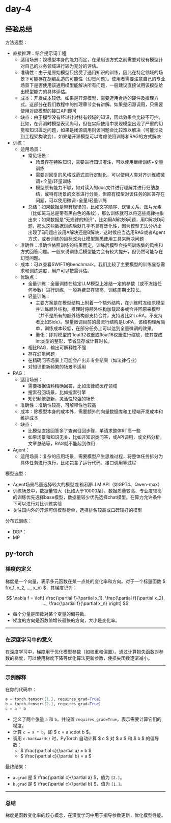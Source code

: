 # day-4

## 经验总结

方法选型：

- 直接推理：结合提示词工程
  - 适用场景：视模型本身的能力而定，在采用该方式之前需要对现有模型针对自己的业务领域进行较为充分的评估。
  - 准确性：由于是原始模型只接受了通用知识的训练，因此在特定领域的场景下可能存在胡编乱造的可能性（幻觉问题）。使用者需要注意自己的专业场景下是否使用该通用模型能解决所有问题，一般建议直接试用该模型给出模型能力的具体评估。
  - 成本：开发成本较低。如果是开源模型，需要选用合适的硬件及推理方式。这部分在我们教程中的推理章节会有讲解。如果是闭源调用，只需要使用对应模型的接口API即可
  - 缺点：由于模型没有经过针对特有领域的知识，因此效果会比较不可控。比如，在评测时模型表现尚可，但在实际使用中发现模型出现了严重的幻觉和知识匮乏问题，如果是闭源调用则该问题会比较难以解决（可能涉及到工程架构改变），如果是开源模型可以考虑使用训练和RAG的方式解决
- 训练：
  - 适用场景：
    - 常见场景：
      - 场景存在特殊知识，需要进行知识灌注，可以使用继续训练+全量训练
      - 需要对回复的风格或范式进行定制化，可以使用人类对齐训练或微调+全量/轻量训练
      - 模型原有能力不够，如对读入的doc文件进行理解并进行归纳总结，或特有场景的文本进行分类，但原有模型对该任务的回答存在问题，可以使用微调+全量/轻量训练
    - 总结：如果数据是带有规律的，比如文字顺序、逻辑关系、图片元素（比如斑马总是带有黑白色的条纹），那么训练就可以将这些规律抽象出来；如果数据是“无规律的知识”，比如用A解决B问题，用C解决D问题，那么这些数据训练后就几乎不具有泛化性，因为模型无法分析出出现了E问题应该用A解决还是B解决，这时候应当选用RAG或者Agent方式，或者训练的目标改为让模型熟悉使用工具来解决问题
  - 准确性：准确性依照训练的结果而定，训练后模型会按照训练集的风格和方式回答问题。一般来说训练后模型能力会有较大提升，但仍然可能存在幻觉问题。
  - 成本：可以查看SWIFT的benchmark。我们比较了主要模型的训练显存需求和训练速度，用户可以按需评估。
  - 优缺点：
    - 全量训练：全量训练在给定LLM模型上冻结一定的参数（或不冻结任何参数）进行训练，一般耗费显存较高，训练周期比较长。
    - 轻量训练：
      - 主要方案是在模型结构上附着一个额外结构，在训练时冻结原模型并训练额外结构，推理时将额外结构加载起来或合并回原来模型（并不是所有的额外结构都支持合并，支持者比如LoRA，不支持者比如Side）。轻量微调目前的最流行结构是LoRA，该结构理解简单，训练成本较低，在部分任务上可以达到全量微调的效果。
      - 量化：即对模型的float32权重或float16权重进行缩放，使其变成int类型的整形，节省显存或计算时长。
    - 相比RAG，输出可解释性不强
    - 存在幻觉问题
    - 在精确问答场景上可能会产出非专业结果（如法律行业）
    - 对知识更新频繁的场景不适用
- RAG：
  - 适用场景：
    - 需要根据语料精确回答，比如法律或医疗领域
    - 搜索召回场景，比如搜索引擎
    - 知识频繁更新，灵活性较强的场景
  - 准确性：准确性较高，可解释性也较高
  - 成本：除模型本身的成本外，需要额外的向量数据库和工程端开发成本和维护成本
  - 缺点：
    - 比模型直接回答多了查询召回步骤，单请求整体RT高一些
    - 如果场景和知识无关，比如非知识类问答，或API调用，或文档分析，文章总结等，RAG就不能起到作用
- Agent：
  - 适用场景：复杂的应用场景，需要模型产生思维过程，将整体任务拆分为具体任务进行执行，比如包含了运行代码、接口调用等过程

模型选型：

- Agent场景尽量选择较大的模型或者闭源LLM API（如GPT4、Qwen-max）
- 训练场景中，数据量较大（比如大于10000条）、数据质量较高、专业度较高的训练优先选择base模型，数据量较少优先选择chat模型。在算力允许条件下可以进行对比训练实验
- 关注国内外的开源可信模型榜单，选择排名较高或口碑较好的模型

分布式训练：

- DDP：
- MP

## py-torch

### 梯度的定义
梯度是一个向量，表示多元函数在某一点处的变化率和方向。对于一个标量函数 $ f(x_1, x_2, ..., x_n) $，其梯度记为：

$$
\nabla f = \left[ \frac{\partial f}{\partial x_1}, \frac{\partial f}{\partial x_2}, ..., \frac{\partial f}{\partial x_n} \right]
$$

- 每个分量是函数对某个变量的偏导数。
- 梯度的方向是函数值增长最快的方向，大小是变化率。

---

### 在深度学习中的意义
在深度学习中，梯度用于优化模型参数（如权重和偏置）。通过计算损失函数对参数的梯度，可以使用梯度下降等优化算法更新参数，使损失函数逐渐减小。

---

### 示例解释
在你的代码中：
```python
a = torch.tensor([1.], requires_grad=True)
b = torch.tensor([2.], requires_grad=True)
c = a * b
```
- 定义了两个张量 `a` 和 `b`，并设置 `requires_grad=True`，表示需要计算它们的梯度。
- 计算 `c = a * b`，即 $ c = a \cdot b $。
- 调用 `c.backward()` 时，PyTorch 自动计算 $ c $ 对 $ a $ 和 $ b $ 的偏导数：
  - $ \frac{\partial c}{\partial a} = b $
  - $ \frac{\partial c}{\partial b} = a $

最终结果：
- `a.grad` 是 $ \frac{\partial c}{\partial a} $，值为 `[2.]`。
- `b.grad` 是 $ \frac{\partial c}{\partial b} $，值为 `[1.]`。

---

### 总结
梯度是函数变化率的核心概念，在深度学习中用于指导参数更新，优化模型性能。
